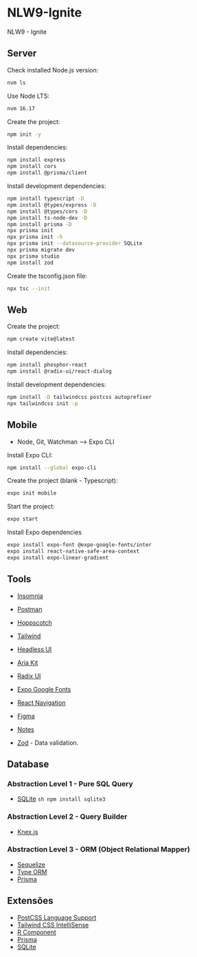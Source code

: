 # NLW9-Ignite
NLW9 - Ignite

## Server
Check installed Node.js version:
```sh
nvm ls
```

Use Node LTS:
```sh
nvm 16.17
```

Create the project:
```sh
npm init -y
```
Install dependencies:
```sh
npm install express
npm install cors
npm install @prisma/client
```

Install development dependencies:
```sh
npm install typescript -D
npm install @types/express -D
npm install @types/cors -D
npm install ts-node-dev -D
npm install prisma -D
npx prisma init
npx prisma init -h
npx prisma init --datasource-provider SQLite
npx prisma migrate dev
npx prisma studio
npm install zod
```

Create the tsconfig.json file:
```sh
npx tsc --init
```

## Web
Create the project:
```sh
npm create vite@latest
```

Install dependencies:
```sh
npm install phosphor-react
npm install @radix-ui/react-dialog
```

Install development dependencies:
```sh
npm install -D tailwindcss postcss autoprefixer
npx tailwindcss init -p
```

## Mobile
- Node, Git, Watchman --> Expo CLI

Install Expo CLI:
```sh
npm install --global expo-cli
```

Create the project (blank - Typescript):
```sh
expo init mobile
```

Start the project:
```sh
expo start
```

Install Expo dependencies
```sh
expo install expo-font @expo-google-fonts/inter
expo install react-native-safe-area-context
expo install expo-linear-gradient
```


## Tools
 - [Insomnia](https://insomnia.rest/download)
 - [Postman](https://www.postman.com/)
 - [Hoppscotch](https://hoppscotch.io/pt-br)

 - [Tailwind](https://tailwindcss.com/)

 - [Headless UI](https://headlessui.com)
 - [Aria Kit](https://ariakit.org)
 - [Radix UI](https://www.radix-ui.com)

 - [Expo Google Fonts](https://docs.expo.dev/guides/using-custom-fonts/)
 - [React Navigation](https://reactnavigation.org/)

 - [Figma](https://www.figma.com/file/mAhMMRTiieN3gGtl0fGv6i/NLW-eSports)
 - [Notes](https://efficient-sloth-d85.notion.site/Ignite-18c1174738e54f1d8e742f794e210cd2)

 - [Zod](https://github.com/colinhacks/zod) - Data validation.

## Database
### Abstraction Level 1 - Pure SQL Query
 - [SQLite](https://github.com/TryGhost/node-sqlite3) ```sh npm install sqlite3```

### Abstraction Level 2 - Query Builder
 - [Knex.js](https://knexjs.org/)

### Abstraction Level 3 - ORM (Object Relational Mapper)
 - [Sequelize](https://sequelize.org/)
 - [Type ORM](https://typeorm.io/)
 - [Prisma](https://www.prisma.io/)

## Extensões
- [PostCSS Language Support](https://marketplace.visualstudio.com/items?itemName=csstools.postcss)
- [Tailwind CSS IntelliSense](https://marketplace.visualstudio.com/items?itemName=bradlc.vscode-tailwindcss)
- [R Component](https://marketplace.visualstudio.com/items?itemName=rodrigorgtic.rcomponent)
- [Prisma](https://marketplace.visualstudio.com/items?itemName=Prisma.prisma)
- [SQLite](https://marketplace.visualstudio.com/items?itemName=alexcvzz.vscode-sqlite)